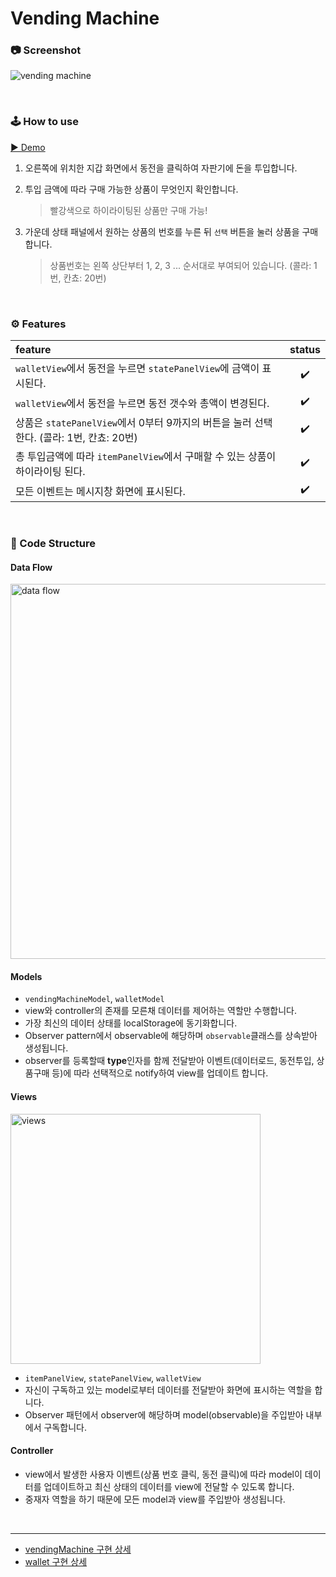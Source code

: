 # Vending Machine

### 📷 Screenshot
![vending machine](https://i.postimg.cc/gcqVH43z/image.png)

<br />

### 🕹️ How to use

[▶️ Demo](https://codesquad-memeber-2020.github.io/vm-4/)

1. 오른쪽에 위치한 지갑 화면에서 동전을 클릭하여 자판기에 돈을 투입합니다.

2. 투입 금액에 따라 구매 가능한 상품이 무엇인지 확인합니다.
    > 빨강색으로 하이라이팅된 상품만 구매 가능!

3. 가운데 상태 패널에서 원하는 상품의 번호를 누른 뒤 `선택` 버튼을 눌러 상품을 구매합니다.
    > 상품번호는 왼쪽 상단부터 1, 2, 3 ... 순서대로 부여되어 있습니다. (콜라: 1번, 칸쵸: 20번)

<br />

### ⚙️ Features
|feature|status|
|:---|:---:|
|`walletView`에서 동전을 누르면 `statePanelView`에 금액이 표시된다.|✔️|
|`walletView`에서 동전을 누르면 동전 갯수와 총액이 변경된다.|✔️|
|상품은 `statePanelView`에서 0부터 9까지의 버튼을 눌러 선택한다. (콜라: 1번, 칸쵸: 20번)|✔️|
|총 투입금액에 따라 `itemPanelView`에서 구매할 수 있는 상품이 하이라이팅 된다.|✔️|
|모든 이벤트는 메시지창 화면에 표시된다.|✔️|

<br />

### 🚧 Code Structure

#### Data Flow
<img src="https://i.postimg.cc/26Vbcg5Z/image.png" alt="data flow" width="600" />

#### Models
- `vendingMachineModel`, `walletModel`
- view와 controller의 존재를 모른채 데이터를 제어하는 역할만 수행합니다.
- 가장 최신의 데이터 상태를 localStorage에 동기화합니다.
- Observer pattern에서 observable에 해당하며 `observable`클래스를 상속받아 생성됩니다.
- observer를 등록할때 **type**인자를 함께 전달받아 이벤트(데이터로드, 동전투입, 상품구매 등)에 따라 선택적으로 notify하여 view를 업데이트 합니다.

#### Views
<img src="https://i.postimg.cc/15DJNj6m/image.png" alt="views" width="400" />

- `itemPanelView`, `statePanelView`, `walletView`
- 자신이 구독하고 있는 model로부터 데이터를 전달받아 화면에 표시하는 역할을 합니다. 
- Observer 패턴에서 observer에 해당하며 model(observable)을 주입받아 내부에서 구독합니다.

#### Controller
- view에서 발생한 사용자 이벤트(상품 번호 클릭, 동전 클릭)에 따라 model이 데이터를 업데이트하고 최신 상태의 데이터를 view에 전달할 수 있도록 합니다.
- 중재자 역할을 하기 때문에 모든 model과 view를 주입받아 생성됩니다.

<br />

---

- [vendingMachine 구현 상세](https://github.com/codesquad-memeber-2020/vm-4/issues/35)
- [wallet 구현 상세](https://github.com/codesquad-memeber-2020/vm-4/issues/38)
